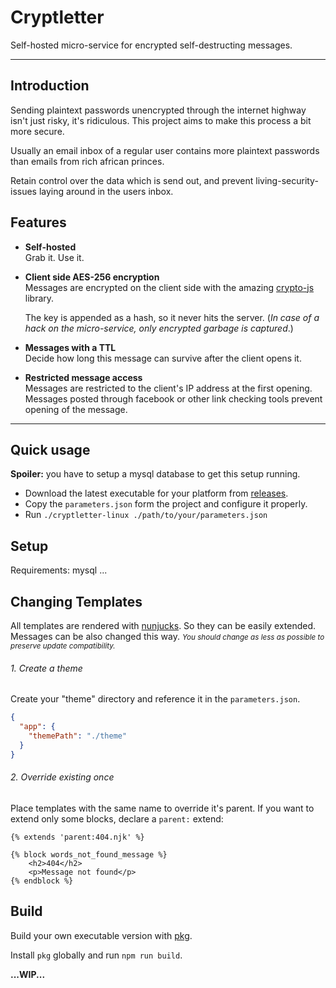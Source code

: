 # Cryptletter

Self-hosted micro-service for encrypted self-destructing messages.

---

## Introduction

Sending plaintext passwords unencrypted through the internet highway isn't just risky, it's ridiculous.
This project aims to make this process a bit more secure.

Usually an email inbox of a regular user contains more plaintext passwords than emails from rich african princes.

Retain control over the data which is send out, and prevent living-security-issues laying around in the users inbox.

## Features

- **Self-hosted**  
  Grab it. Use it.

- **Client side AES-256 encryption**  
  Messages are encrypted on the client side with the amazing [crypto-js](https://www.npmjs.com/package/crypto-js) library.

  The key is appended as a hash, so it never hits the server. (*In case of a hack on the micro-service, only encrypted garbage is captured*.)

- **Messages with a TTL**  
  Decide how long this message can survive after the client opens it.

- **Restricted message access**  
  Messages are restricted to the client's IP address at the first opening. Messages posted through facebook or other link checking tools prevent opening of the message.

---
## Quick usage
**Spoiler:** you have to setup a mysql database to get this setup running.

- Download the latest executable for your platform from [releases](https://github.com/Scribblerockerz/cryptletter/releases).
- Copy the `parameters.json` form the project and configure it properly.
- Run `./cryptletter-linux ./path/to/your/parameters.json`


## Setup

Requirements: mysql
...

## Changing Templates
All templates are rendered with [nunjucks](https://mozilla.github.io/nunjucks/). So they can be easily extended. Messages can be also changed this way.
<small>_You should change as less as possible to preserve update compatibility._</small>

###### 1. Create a theme
Create your "theme" directory and reference it in the `parameters.json`.
  ```json
  {
    "app": {
      "themePath": "./theme"
    }
  }
  ```
###### 2. Override existing once
Place templates with the same name to override it's parent. If you want to extend only some blocks, declare a `parent:` extend:
```nunjucks
{% extends 'parent:404.njk' %}

{% block words_not_found_message %}
    <h2>404</h2>
    <p>Message not found</p>
{% endblock %}
```

## Build

Build your own executable version with [pkg](https://www.npmjs.com/package/pkg).

Install `pkg` globally and run `npm run build`.

**...WIP...**
